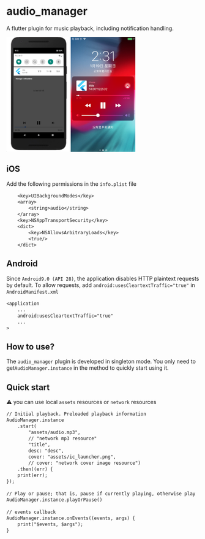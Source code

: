 # audio_manager

A flutter plugin for music playback, including notification handling.

<img src="./screenshots/android.png" height="300"><img src="./screenshots/iOS.png" height="300">

## iOS
Add the following permissions in the `info.plist` file
```
	<key>UIBackgroundModes</key>
	<array>
		<string>audio</string>
	</array>
	<key>NSAppTransportSecurity</key>
	<dict>
		<key>NSAllowsArbitraryLoads</key>
		<true/>
	</dict>
```

## Android
Since `Android9.0 (API 28)`, the application disables HTTP plaintext requests by default. To allow requests, add `android:usesCleartextTraffic="true"` in `AndroidManifest.xml`

```
<application
	...
	android:usesCleartextTraffic="true"
	...
>
```

## How to use?
The `audio_manager` plugin is developed in singleton mode. You only need to get`AudioManager.instance` in the method to quickly start using it.

## Quick start
⚠️ you can use local `assets` resources or `network` resources

```
// Initial playback. Preloaded playback information
AudioManager.instance
	.start(
		"assets/audio.mp3",
		// "network mp3 resource"
		"title",
		desc: "desc",
		cover: "assets/ic_launcher.png",
		// cover: "network cover image resource")
	.then((err) {
	print(err);
});

// Play or pause; that is, pause if currently playing, otherwise play
AudioManager.instance.playOrPause()

// events callback
AudioManager.instance.onEvents((events, args) {
	print("$events, $args");
}
```
